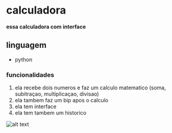 # calculadora

__essa calculadora com interface__

## linguagem

* python  
### funcionalidades 

1. ela recebe dois numeros e faz um calculo matematico (soma, subitraçao, multiplicaçao, divisao)
2. ela tambem faz um bip apos o calculo
3. ela tem interface 
4. ela tem tambem um historico

![alt text](https://media.licdn.com/dms/image/D5622AQHbaNwY38o7sg/feedshare-shrink_800/0/1695097609352?e=2147483647&v=beta&t=4NDkP0C-Wq3VeZ66PYlXox8S0yJsislL7vkGCv-6Srg)